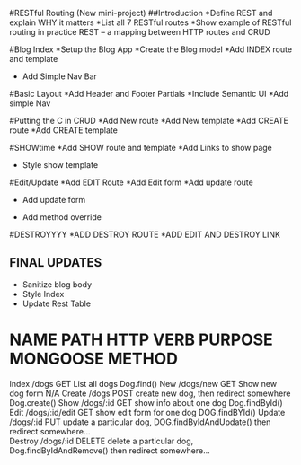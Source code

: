 
#RESTful Routing (New mini-project)
##Introduction
*Define REST and explain WHY it matters
*List all  7 RESTful routes
*Show example of RESTful routing in practice
REST – a mapping between HTTP routes and CRUD

#Blog Index
*Setup the Blog App
*Create the Blog model
*Add INDEX route and template
* Add Simple Nav Bar

#Basic Layout
*Add Header and Footer Partials
*Include Semantic UI
*Add simple Nav

#Putting the C in CRUD
*Add New route
*Add New template
*Add CREATE route
*Add CREATE template

#SHOWtime
*Add SHOW route and template
*Add Links to show page
* Style show template

#Edit/Update
*Add EDIT Route
*Add Edit form
*Add update route
* Add update form
<!-- it is used bcz html doesnt support put and delete request -->
<!-- we have to install method override and then tell him about _method -->
* Add method override

#DESTROYYYY
*ADD DESTROY ROUTE
*ADD EDIT AND DESTROY LINK

## FINAL UPDATES
<!-- sanitizer help to make the body pure html so that if anyone writes script tag
it will not get into consideration which will get consider if we only use minus sign which make that thing a code -->
* Sanitize blog body
* Style Index
* Update Rest Table

NAME       PATH         HTTP VERB                     PURPOSE                    MONGOOSE METHOD
==========================================================================================================
Index      /dogs           GET       List all dogs                                 Dog.find()
New        /dogs/new       GET       Show new dog form                             N/A
Create     /dogs           POST      create new dog, then redirect somewhere       Dog.create()
Show       /dogs/:id       GET       show info about one dog                       Dog.findById()
Edit       /dogs/:id/edit  GET       show edit form for one dog                    DOG.findBYId()
Update     /dogs/:id       PUT       update a particular dog,                      DOG.findByIdAndUpdate()
                                     then redirect somewhere...                               
Destroy    /dogs/:id       DELETE    delete a particular dog,                      Dog.findByIdAndRemove()
                                     then redirect somewhere...